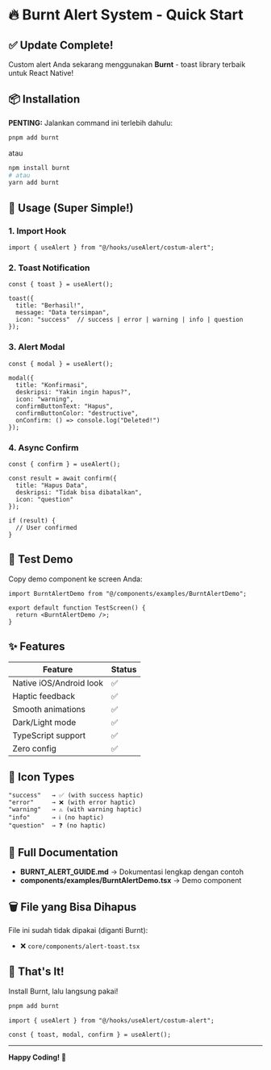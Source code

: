 # 🔥 Burnt Alert System - Quick Start

## ✅ Update Complete!

Custom alert Anda sekarang menggunakan **Burnt** - toast library terbaik untuk React Native!

## 📦 Installation

**PENTING:** Jalankan command ini terlebih dahulu:

```bash
pnpm add burnt
```

atau

```bash
npm install burnt
# atau
yarn add burnt
```

## 🚀 Usage (Super Simple!)

### 1. Import Hook
```tsx
import { useAlert } from "@/hooks/useAlert/costum-alert";
```

### 2. Toast Notification
```tsx
const { toast } = useAlert();

toast({
  title: "Berhasil!",
  message: "Data tersimpan",
  icon: "success"  // success | error | warning | info | question
});
```

### 3. Alert Modal
```tsx
const { modal } = useAlert();

modal({
  title: "Konfirmasi",
  deskripsi: "Yakin ingin hapus?",
  icon: "warning",
  confirmButtonText: "Hapus",
  confirmButtonColor: "destructive",
  onConfirm: () => console.log("Deleted!")
});
```

### 4. Async Confirm
```tsx
const { confirm } = useAlert();

const result = await confirm({
  title: "Hapus Data",
  deskripsi: "Tidak bisa dibatalkan",
  icon: "question"
});

if (result) {
  // User confirmed
}
```

## 🎯 Test Demo

Copy demo component ke screen Anda:

```tsx
import BurntAlertDemo from "@/components/examples/BurntAlertDemo";

export default function TestScreen() {
  return <BurntAlertDemo />;
}
```

## ✨ Features

| Feature | Status |
|---------|--------|
| Native iOS/Android look | ✅ |
| Haptic feedback | ✅ |
| Smooth animations | ✅ |
| Dark/Light mode | ✅ |
| TypeScript support | ✅ |
| Zero config | ✅ |

## 🎨 Icon Types

```tsx
"success"   → ✅ (with success haptic)
"error"     → ❌ (with error haptic)
"warning"   → ⚠️ (with warning haptic)
"info"      → ℹ️ (no haptic)
"question"  → ❓ (no haptic)
```

## 📖 Full Documentation

- **BURNT_ALERT_GUIDE.md** → Dokumentasi lengkap dengan contoh
- **components/examples/BurntAlertDemo.tsx** → Demo component

## 🗑️ File yang Bisa Dihapus

File ini sudah tidak dipakai (diganti Burnt):
- ❌ `core/components/alert-toast.tsx`

## 🎉 That's It!

Install Burnt, lalu langsung pakai!

```bash
pnpm add burnt
```

```tsx
import { useAlert } from "@/hooks/useAlert/costum-alert";

const { toast, modal, confirm } = useAlert();
```

---

**Happy Coding! 🚀**

